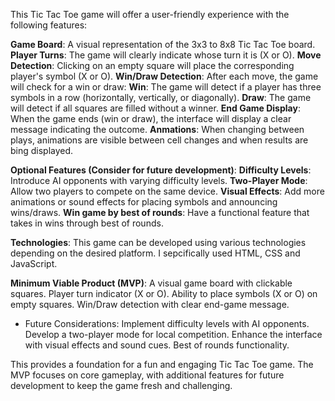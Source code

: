 This Tic Tac Toe game will offer a user-friendly experience with the following features:  

**Game Board**: A visual representation of the 3x3 to 8x8 Tic Tac Toe board.
**Player Turns**: The game will clearly indicate whose turn it is (X or O).
**Move Detection**: Clicking on an empty square will place the corresponding player's symbol (X or O).
**Win/Draw Detection**: After each move, the game will check for a win or draw:
**Win**: The game will detect if a player has three symbols in a row (horizontally, vertically, or diagonally).
**Draw**: The game will detect if all squares are filled without a winner.
**End Game Display**: When the game ends (win or draw), the interface will display a clear message indicating the outcome.
**Anmations**: When changing between plays, animations are visible between cell changes and when results are bing displayed.

**Optional Features (Consider for future development)**:
**Difficulty Levels**: Introduce AI opponents with varying difficulty levels.
**Two-Player Mode**: Allow two players to compete on the same device.
**Visual Effects**: Add more animations or sound effects for placing symbols and announcing wins/draws.
**Win game by best of rounds**: Have a functional feature that takes in wins through best of rounds.

**Technologies**:
This game can be developed using various technologies depending on the desired platform. I sepcifically used HTML, CSS and JavaScript.


**Minimum Viable Product (MVP)**:
A visual game board with clickable squares.
Player turn indicator (X or O).
Ability to place symbols (X or O) on empty squares.
Win/Draw detection with clear end-game message.

- Future Considerations:
Implement difficulty levels with AI opponents.
Develop a two-player mode for local competition.
Enhance the interface with visual effects and sound cues.
Best of rounds functionality.

This provides a foundation for a fun and engaging Tic Tac Toe game. 
The MVP focuses on core gameplay, with additional features for future development to keep the game fresh and challenging.
